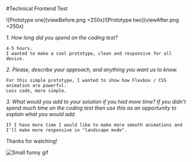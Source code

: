 #Technical Frontend Test


![Prototype one](viewBefore.png =250x)![Prototype two](viewAfter.png =250x)


<em>1. How long did you spend on the coding test?</em>

    4-5 hours.
    I wanted to make a cool prototype, clean and responsive for all device.

<em>2. Please, describe your approach, and anything you want us to know.</em>

    For this simple prototype, I wanted to show how Flexbox / CSS animation are powerful.
    Less code, more simple.

<em>3. What would you add to your solution if you had more time? If you didn’t spend much time on the coding test then use this as an opportunity to
explain what you would add.</em>

    If I have more time I would like to make more smooth animations and I'll make more responsive in "landscape mode".



Thanks for watching!


![Small funny gif](https://media.giphy.com/media/lzz3B3xLZluuY/giphy-downsized-large.gif)
        

